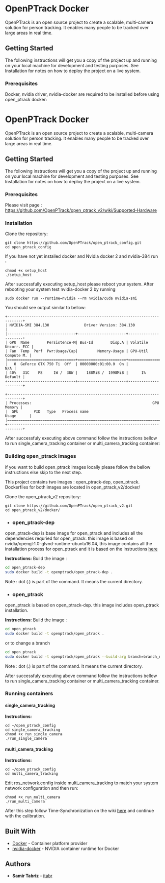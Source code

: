 # OpenPTrack Docker

OpenPTrack is an open source project to create a scalable, multi-camera solution for person tracking.
It enables many people to be tracked over large areas in real time.

## Getting Started

The following instructions will get you a copy of the project up and running on your local machine for development and testing purposes. See Installation for notes on how to deploy the project on a live system.

### Prerequisites

Docker, nvidia driver, nvidia-docker are required to be installed before using open_ptrack docker: 

# OpenPTrack Docker

OpenPTrack is an open source project to create a scalable, multi-camera solution for person tracking.
It enables many people to be tracked over large areas in real time.

## Getting Started

The following instructions will get you a copy of the project up and running on your local machine for development and testing purposes. See Installation for notes on how to deploy the project on a live system.

### Prerequisites
Please visit page : https://github.com/OpenPTrack/open_ptrack_v2/wiki/Supported-Hardware

### Installation

Clone the repository:

```
git clone https://github.com/OpenPTrack/open_ptrack_config.git
cd open_ptrack_config
```

If you have not yet installed docker and Nvidia docker 2 and nvidia-384 run :

```
chmod +x setup_host
./setup_host
```

After successfully executing setup_host please reboot your system.
After rebooting your system test nvidia-docker 2 by running

```
sudo docker run --runtime=nvidia --rm nvidia/cuda nvidia-smi
```

You should see output similar to bellow:

```
+-----------------------------------------------------------------------------+
| NVIDIA-SMI 384.130                Driver Version: 384.130                   |
|-------------------------------+----------------------+----------------------+
| GPU  Name        Persistence-M| Bus-Id        Disp.A | Volatile Uncorr. ECC |
| Fan  Temp  Perf  Pwr:Usage/Cap|         Memory-Usage | GPU-Util  Compute M. |
|===============================+======================+======================|
|   0  GeForce GTX 750 Ti  Off  | 00000000:01:00.0  On |                  N/A |
| 40%   31C    P8     1W /  38W |    188MiB /  1998MiB |      1%      Default |
+-------------------------------+----------------------+----------------------+
                                                                               
+-----------------------------------------------------------------------------+
| Processes:                                                       GPU Memory |
|  GPU       PID   Type   Process name                             Usage      |
|=============================================================================|
+-----------------------------------------------------------------------------+
```

After successfuly executing above command follow the instructions bellow to run single_camera_tracking container or multi_camera_tracking container:

### Building open_ptrack images
if you want to build open_ptrack images locally please follow the bellow instructions else skip to the next step.

This project contains two images : open_ptrack-dep, open_ptrack. Dockerfiles for both images are located in open_ptrack_v2/docker/

Clone the open_ptrack_v2 repository: 
```
git clone https://github.com/OpenPTrack/open_ptrack_v2.git
cd open_ptrack_v2/docker/
```

* ### open_ptrack-dep
open_ptrack-dep is base image for open_ptrack and includes all the dependencies requried for open_ptrack. this image is based on nvidia/opengl:1.0-glvnd-runtime-ubuntu16.04, this image contains all the installation process for open_ptrack and it is based on the instructions [here](https://docs.google.com/document/d/1iagy-zU1cbV92YQI6EJhieM5-09BGrVsVmmz0QjK0XA/edit)

**Instructions:**
Build the image :
```bash
cd open_ptrack-dep
sudo docker build -t openptrack/open_ptrack-dep .
```

Note : dot (.) is part of the command. It means the current directory.

* ### open_ptrack
open_ptrack is based on open_ptrack-dep. this image includes open_ptrack installation.

**Instructions:**
Build the image :
```bash
cd open_ptrack
sudo docker build -t openptrack/open_ptrack .
```
or to change a branch
```bash
cd open_ptrack
sudo docker build -t openptrack/open_ptrack --build-arg branch=branch_name .
```

Note : dot (.) is part of the command. It means the current directory.

After successfuly executing above command follow the instructions bellow to run single_camera_tracking container or multi_camera_tracking container.

### Running containers

#### single_camera_tracking 

**Instructions:**

```
cd ~/open_ptrack_config
cd single_camera_tracking
chmod +x run_single_camera
./run_single_camera
```

#### multi_camera_tracking 

**Instructions:**

```
cd ~/open_ptrack_config
cd multi_camera_tracking
```

Edit ros_network.config inside multi_camera_tracking to match your system network configuration and then run:

```
chmod +x run_multi_camera
./run_multi_camera
```

After this step follow Time-Synchronization on the wiki [here](https://github.com/OpenPTrack/open_ptrack/wiki/Time-Synchronization) and continue with the calibration.

## Built With

* [Docker](https://www.docker.com/) - Container platform provider
* [nvidia-docker](https://github.com/NVIDIA/nvidia-docker) - NVIDIA container runtime for Docker

## Authors

* **Samir Tabriz** - [itabr](https://github.com/itabr/)
